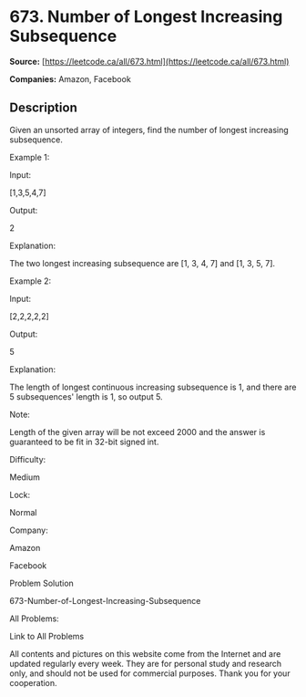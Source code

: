# 673. Number of Longest Increasing Subsequence

**Source:** [https://leetcode.ca/all/673.html](https://leetcode.ca/all/673.html)

**Companies:** Amazon, Facebook

## Description

Given an unsorted array of integers, find the number of longest increasing subsequence.

Example 1:

Input:

[1,3,5,4,7]

Output:

2

Explanation:

The two longest increasing subsequence are [1, 3, 4, 7] and [1, 3, 5, 7].

Example 2:

Input:

[2,2,2,2,2]

Output:

5

Explanation:

The length of longest continuous increasing subsequence is 1, and there are 5 subsequences' length is 1, so output 5.

Note:

Length of the given array will be not exceed 2000 and the answer is guaranteed to be fit in
        32-bit signed int.

Difficulty:

Medium

Lock:

Normal

Company:

Amazon

Facebook

Problem Solution

673-Number-of-Longest-Increasing-Subsequence

All Problems:

Link to All Problems

All contents and pictures on this website come from the Internet and are updated regularly every week. They are for personal study and research only, and should not be used for commercial purposes. Thank you for your cooperation.

